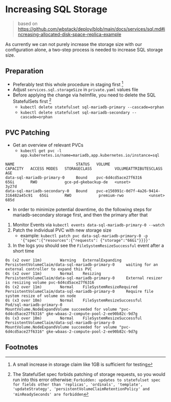 # Increasing SQL Storage
> based on https://github.com/wbstack/deploy/blob/main/docs/services/sql.md#increasing-allocated-disk-space-replica-example

As currently we can not purely increase the storage size with our configuration alone, a two-step process is needed to increase SQL storage size.

## Preparation
- Preferably test this whole procedure in staging first [^1]
- Adjust `services.sql.storageSize` in `private.yaml` values file
- Before applying the change via helmfile, you need to delete the SQL StatefulSets first [^2]
  - `kubectl delete statefulset sql-mariadb-primary --cascade=orphan`
  - `kubectl delete statefulset sql-mariadb-secondary --cascade=orphan`

## PVC Patching
- Get an overview of relevant PVCs
  - `kubectl get pvc -l app.kubernetes.io/name=mariadb,app.kubernetes.io/instance=sql`
```
NAME                           STATUS   VOLUME                                     CAPACITY   ACCESS MODES   STORAGECLASS          VOLUMEATTRIBUTESCLASS   AGE
data-sql-mariadb-primary-0     Bound    pvc-6d4cd5ace27f6316                       65Gi       RWO            gce-pd-gkebackup-de   <unset>                 3y27d
data-sql-mariadb-secondary-0   Bound    pvc-e156991c-0d7f-4a26-9414-316482a45c91   65Gi       RWO            premium-rwo           <unset>                 685d
```

- In order to minimize potential downtime, do the following steps for mariadb-secondary storage first, and then the primary after that
1. Monitor Events via `kubectl events data-sql-mariadb-primary-0 --watch`
2. Patch the individual PVC with new storage size
    - example: `kubectl patch pvc data-sql-mariadb-primary-0 -p '{"spec":{"resources":{"requests": {"storage":"66Gi"}}}}'`
3. In the logs you should see the `FileSystemResizeSuccessful` event after a short time
```
0s (x2 over 11m)        Warning   ExternalExpanding            PersistentVolumeClaim/data-sql-mariadb-primary-0     waiting for an external controller to expand this PVC
0s (x2 over 11m)        Normal    Resizing                     PersistentVolumeClaim/data-sql-mariadb-primary-0     External resizer is resizing volume pvc-6d4cd5ace27f6316
0s (x2 over 11m)        Normal    FileSystemResizeRequired     PersistentVolumeClaim/data-sql-mariadb-primary-0     Require file system resize of volume on node
0s (x3 over 10m)        Normal    FileSystemResizeSuccessful   Pod/sql-mariadb-primary-0                            MountVolume.NodeExpandVolume succeeded for volume "pvc-6d4cd5ace27f6316" gke-wbaas-2-compute-pool-2-ee90b82c-9d7g
0s (x3 over 10m)        Normal    FileSystemResizeSuccessful   PersistentVolumeClaim/data-sql-mariadb-primary-0     MountVolume.NodeExpandVolume succeeded for volume "pvc-6d4cd5ace27f6316" gke-wbaas-2-compute-pool-2-ee90b82c-9d7g
```

## Footnotes

[^1]: A small increase in storage claim like 1GB is sufficient for testing

[^2]: The StatefulSet spec forbids patching of storage requests, so you would run into this error otherwise: `Forbidden: updates to statefulset spec for fields other than 'replicas', 'ordinals', 'template', 'updateStrategy', 'persistentVolumeClaimRetentionPolicy' and 'minReadySeconds' are forbidden`
